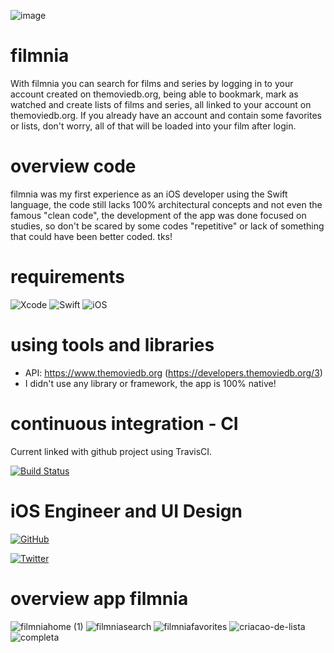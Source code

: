 ![image](https://github.com/lucrodrigs/filmnia/blob/using/filmnia/Assets.xcassets/filmnia.imageset/filmnialogo.png)

# filmnia

With filmnia you can search for films and series by logging in to your account created on themoviedb.org, being able to bookmark, mark as watched and create lists of films and series, all linked to your account on themoviedb.org. If you already have an account and contain some favorites or lists, don't worry, all of that will be loaded into your film after login.

# overview code

filmnia was my first experience as an iOS developer using the Swift language, the code still lacks 100% architectural concepts and not even the famous "clean code", the development of the app was done focused on studies, so don't be scared by some codes "repetitive" or lack of something that could have been better coded. tks!

# requirements

![Xcode](https://img.shields.io/badge/Xcode-11.4%2B-blue)
![Swift](https://img.shields.io/badge/Swift-5.0%2B-orange)
![iOS](https://img.shields.io/badge/iOS-13.0%2B-lightgrey)

# using tools and libraries

- API: https://www.themoviedb.org (https://developers.themoviedb.org/3)
- I didn't use any library or framework, the app is 100% native!

# continuous integration - CI

Current linked with github project using TravisCI.

[![Build Status](https://travis-ci.com/lucrodrigs/filmnia.svg?branch=master)](https://travis-ci.com/github/lucrodrigs/filmnia)

# iOS Engineer and UI Design

[![GitHub](https://img.shields.io/github/followers/lucrodrigs?style=social)](https://github.com/lucrodrigs)

[![Twitter](https://img.shields.io/twitter/follow/lucrodrigsd?style=social)](https://twitter.com/intent/follow?screen_name=lucrodrigsd)

# overview app filmnia

![filmniahome (1)](https://user-images.githubusercontent.com/16005951/85440943-f0d3f080-b564-11ea-9797-07c2fb609581.gif)
![filmniasearch](https://user-images.githubusercontent.com/16005951/85443315-79539080-b567-11ea-9a65-24581cbbb3d8.gif)
![filmniafavorites](https://user-images.githubusercontent.com/16005951/85445654-fed84000-b569-11ea-8f76-9bdb446786bb.gif)
![criacao-de-lista](https://user-images.githubusercontent.com/16005951/85445849-31823880-b56a-11ea-8a8b-865c67dad777.gif)
![completa](https://user-images.githubusercontent.com/16005951/85446483-ddc41f00-b56a-11ea-82b6-b953c62698fe.gif)
